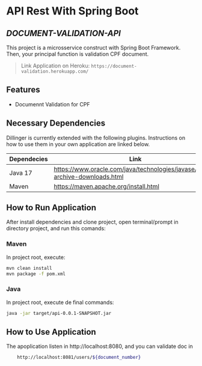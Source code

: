 # API Rest With Spring Boot
## _DOCUMENT-VALIDATION-API_

This project is a microsservice construct with Spring Boot Framework. Then, your principal function is validation CPF document.

> Link Application on Heroku: `https://document-validation.herokuapp.com/` 

## Features

- Documennt Validation for CPF

## Necessary Dependencies

Dillinger is currently extended with the following plugins.
Instructions on how to use them in your own application are linked below.

| Dependecies | Link |
| ------ | ------ |
| Java 17 | https://www.oracle.com/java/technologies/javase/jdk17-archive-downloads.html |
| Maven | https://maven.apache.org/install.html |


## How to Run Application

After install dependencies and clone project, open terminal/prompt in directory project, and run this comands:

### Maven
In project root, execute:
```sh
mvn clean install
mvn package -f pom.xml
```

### Java
In project root, execute de final commands:
```sh
java -jar target/api-0.0.1-SNAPSHOT.jar
```

## How to Use Application
The apoplication listen in http://localhost:8080, and you can validate doc in 

```sh
    http://localhost:8081/users/${document_number}
```
